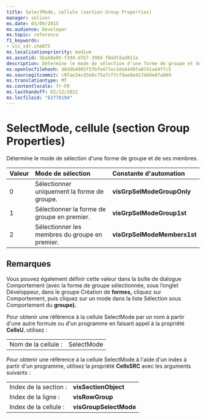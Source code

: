 ```yaml
---
title: SelectMode, cellule (section Group Properties)
manager: soliver
ms.date: 03/09/2015
ms.audience: Developer
ms.topic: reference
f1_keywords:
- vis_sdr.chm875
ms.localizationpriority: medium
ms.assetid: 5ba68e05-f394-d7b7-390d-f0a9fdad011e
description: Détermine le mode de sélection d'une forme de groupe et de ses membres.
ms.openlocfilehash: d6ddb4005f5fbfe477ec3da8449fa0741ad4ffc5
ms.sourcegitcommit: c0fae34cd3a9c75a7cffcf9ae8e417ddde07a989
ms.translationtype: MT
ms.contentlocale: fr-FR
ms.lasthandoff: 02/12/2022
ms.locfileid: "62778194"
---
```

# <a name="selectmode-cell-group-properties-section"></a>SelectMode, cellule (section Group Properties)

Détermine le mode de sélection d'une forme de groupe et de ses membres.
  
|**Valeur**|**Mode de sélection**|**Constante d'automation**|
|:-----|:-----|:-----|
|0  <br/> |Sélectionner uniquement la forme de groupe. |**visGrpSelModeGroupOnly** <br/> |
|1  <br/> |Sélectionner la forme de groupe en premier. |**visGrpSelModeGroup1st** <br/> |
|2  <br/> |Sélectionner les membres du groupe en premier. |**visGrpSelModeMembers1st** <br/> |
   
## <a name="remarks"></a>Remarques

Vous pouvez également définir cette valeur dans la  boîte de dialogue Comportement (avec la forme de groupe sélectionnée, sous l’onglet Développeur,  dans le groupe Création de **formes,** cliquez sur Comportement, puis cliquez  sur un mode dans la liste Sélection sous Comportement du **groupe).** [](run-in-developer-mode-display-the-developer-tab.md) 
  
Pour obtenir une référence à la cellule SelectMode par un nom à partir d'une autre formule ou d'un programme en faisant appel à la propriété **CellsU**, utilisez : 
  
|||
|:-----|:-----|
|Nom de la cellule :  <br/> |SelectMode  <br/> |
   
Pour obtenir une référence à la cellule SelectMode à l'aide d'un index à partir d'un programme, utilisez la propriété **CellsSRC** avec les arguments suivants : 
  
|||
|:-----|:-----|
|Index de la section :  <br/> |**visSectionObject** <br/> |
|Index de la ligne :  <br/> |**visRowGroup** <br/> |
|Index de la cellule :  <br/> |**visGroupSelectMode** <br/> |
   


